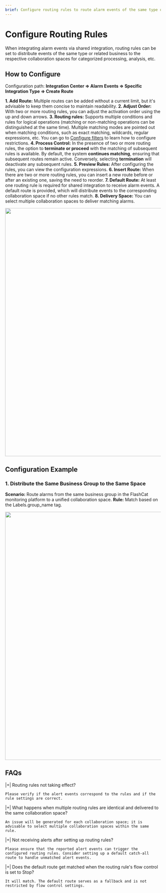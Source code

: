 ```yaml
---
brief: Configure routing rules to route alarm events of the same type or related business to the corresponding collaboration spaces for categorized information processing and analysis
---
```


# Configure Routing Rules

When integrating alarm events via shared integration, routing rules can be set to distribute events of the same type or related business to the respective collaboration spaces for categorized processing, analysis, etc.

## How to Configure
Configuration path: **Integration Center => Alarm Events => Specific Integration Type => Create Route**

**1. Add Route:** Multiple routes can be added without a current limit, but it's advisable to keep them concise to maintain readability.
**2. Adjust Order:** With two or more routing rules, you can adjust the activation order using the up and down arrows.
**3. Routing rules:** Supports multiple conditions and rules for logical operations (matching or non-matching operations can be distinguished at the same time). Multiple matching modes are pointed out when matching conditions, such as exact matching, wildcards, regular expressions, etc. You can go to [Configure filters](/configure_flashduty/how_to_filter) to learn how to configure restrictions.
**4. Process Control:** In the presence of two or more routing rules, the option to **terminate or proceed** with the matching of subsequent rules is available. By default, the system **continues matching**, ensuring that subsequent routes remain active. Conversely, selecting **termination** will deactivate any subsequent rules.
**5. Preview Rules:** After configuring the rules, you can view the configuration expressions.
**6. Insert Route:** When there are two or more routing rules, you can insert a new route before or after an existing one, saving the need to reorder.
**7. Default Route:** At least one routing rule is required for shared integration to receive alarm events. A default route is provided, which will distribute events to the corresponding collaboration space if no other rules match.
**8. Delivery Space:** You can select multiple collaboration spaces to deliver matching alarms.

<img src="https://fcdoc.github.io/img/6OTNxniH4889Qyk8SdVuF3-vrYcF9bxAE2CGG329U0s.avif"  width="800">

## Configuration Example

### 1. Distribute the Same Business Group to the Same Space
**Scenario:** Route alarms from the same business group in the FlashCat monitoring platform to a unified collaboration space.
**Rule:** Match based on the Labels.group_name tag.

<img src="https://fcdoc.github.io/img/6zBXABVJ4xFMBJd7MQ7oT8Sla6LZa19rMPbUjXJ4IT4.avif"  width="800">

## FAQs

|+| Routing rules not taking effect?

    Please verify if the alert events correspond to the rules and if the rule settings are correct.

|+| What happens when multiple routing rules are identical and delivered to the same collaboration space?

    An issue will be generated for each collaboration space; it is advisable to select multiple collaboration spaces within the same rule.

|+| Not receiving alerts after setting up routing rules?

    Please ensure that the reported alert events can trigger the configured routing rules. Consider setting up a default catch-all route to handle unmatched alert events.

|+| Does the default route get matched when the routing rule's flow control is set to Stop?

    It will match. The default route serves as a fallback and is not restricted by flow control settings.